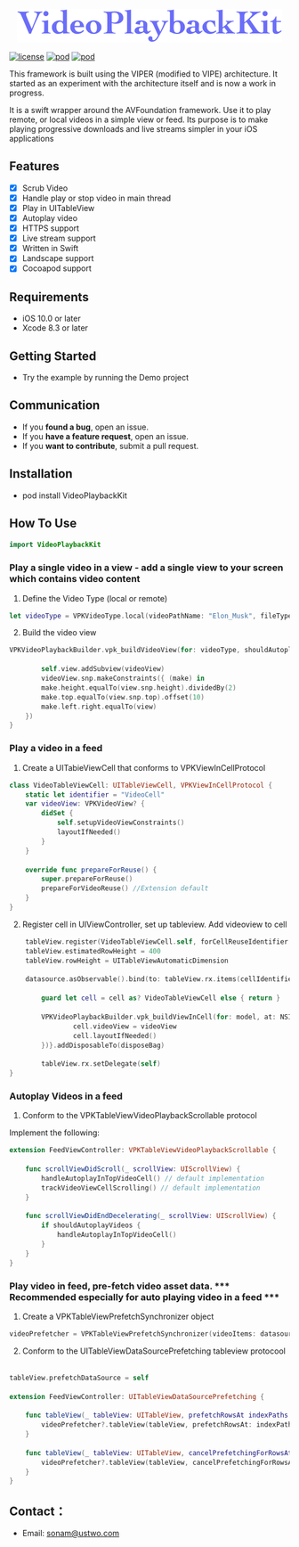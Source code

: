 <p align="center" >
<img src="Images/VPKPlayback_logo.png" title="VPKVideoPlayer logo" float=left>
</p>

[![license](https://img.shields.io/github/license/mashape/apistatus.svg)](https://github.com/ustwo/videoplayback-ios)
[![pod](https://img.shields.io/badge/pod-1.0.0-green.svg)](https://github.com/ustwo/videoplayback-ios) 
[![pod](https://img.shields.io/badge/swift-support-fc2f24.svg?maxAge=2592000)](https://github.com/apple/swift)


This framework is built using the VIPER (modified to VIPE) architecture. It started as an experiment with the architecture itself and is now a work in progress.

It is a swift wrapper around the AVFoundation framework. Use it to play remote, or local videos in a simple view or feed. Its purpose is to make playing progressive downloads and live streams simpler in your iOS applications

## Features

- [x] Scrub Video 
- [x] Handle play or stop video in main thread
- [x] Play in UITableView 
- [x] Autoplay video    
- [x] HTTPS support
- [x] Live stream support 
- [x] Written in Swift 
- [x] Landscape support
- [x] Cocoapod support 

## Requirements

- iOS 10.0 or later
- Xcode 8.3 or later


## Getting Started

- Try the example by running the Demo project


## Communication

- If you **found a bug**, open an issue.
- If you **have a feature request**, open an issue.
- If you **want to contribute**, submit a pull request.


## Installation

- pod install VideoPlaybackKit

## How To Use

```swift 
import VideoPlaybackKit
```

### Play a single video in a view - add a single view to your screen which contains video content 
 
1. Define the Video Type (local or remote)

```swift 
let videoType = VPKVideoType.local(videoPathName: "Elon_Musk", fileType: "mp4", placeholderImageName: "elon_1")
```

2. Build the video view 

```swift
VPKVideoPlaybackBuilder.vpk_buildVideoView(for: videoType, shouldAutoplay: self.shouldAutoPlay, playbackBarTheme: self.toolBarTheme) { (videoView) in

        self.view.addSubview(videoView)
        videoView.snp.makeConstraints({ (make) in
        make.height.equalTo(view.snp.height).dividedBy(2)
        make.top.equalTo(view.snp.top).offset(10)
        make.left.right.equalTo(view)
    })
}

```

### Play a video in a feed 

1. Create a UITabieViewCell that conforms to VPKViewInCellProtocol

```swift 
class VideoTableViewCell: UITableViewCell, VPKViewInCellProtocol {
    static let identifier = "VideoCell"
    var videoView: VPKVideoView? {
        didSet {
            self.setupVideoViewConstraints()
            layoutIfNeeded()
        }
    }
    
    override func prepareForReuse() {
        super.prepareForReuse()
        prepareForVideoReuse() //Extension default
    }
}
```

2. Register cell in UIViewController, set up tableview. Add videoview to cell 
 

```swift 
    tableView.register(VideoTableViewCell.self, forCellReuseIdentifier: VideoTableViewCell.identifier)
    tableView.estimatedRowHeight = 400
    tableView.rowHeight = UITableViewAutomaticDimension

    datasource.asObservable().bind(to: tableView.rx.items(cellIdentifier: VideoTableViewCell.identifier)) { index, model, cell in
            
        guard let cell = cell as? VideoTableViewCell else { return }

        VPKVideoPlaybackBuilder.vpk_buildViewInCell(for: model, at: NSIndexPath(item: index, section: 0), completion: { (videoView) in
                cell.videoView = videoView
                cell.layoutIfNeeded()
        })}.addDisposableTo(disposeBag)

        tableView.rx.setDelegate(self)
}
```

### Autoplay Videos in a feed

1. Conform to the VPKTableViewVideoPlaybackScrollable protocol 

Implement the following: 

```swift 
extension FeedViewController: VPKTableViewVideoPlaybackScrollable {

    func scrollViewDidScroll(_ scrollView: UIScrollView) {
        handleAutoplayInTopVideoCell() // default implementation
        trackVideoViewCellScrolling() // default implementation
    }   

    func scrollViewDidEndDecelerating(_ scrollView: UIScrollView) {
        if shouldAutoplayVideos {
            handleAutoplayInTopVideoCell()
        }
    }
}
```

### Play video in feed, pre-fetch video asset data. *** Recommended especially for auto playing video in a feed ***

1. Create a VPKTableViewPrefetchSynchronizer object 

```swift 
videoPrefetcher = VPKTableViewPrefetchSynchronizer(videoItems: datasource.value)
```

2. Conform to the UITableViewDataSourcePrefetching tableview protocool 

```swift 

tableView.prefetchDataSource = self

extension FeedViewController: UITableViewDataSourcePrefetching {

    func tableView(_ tableView: UITableView, prefetchRowsAt indexPaths: [IndexPath]) {
        videoPrefetcher?.tableView(tableView, prefetchRowsAt: indexPaths)
    }

    func tableView(_ tableView: UITableView, cancelPrefetchingForRowsAt indexPaths: [IndexPath]) {
        videoPrefetcher?.tableView(tableView, cancelPrefetchingForRowsAt: indexPaths)
    }
}
```



## Contact：
- Email: sonam@ustwo.com

